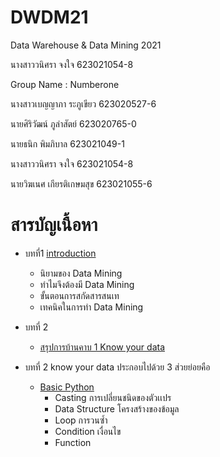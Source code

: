 # DWDM21
Data Warehouse & Data Mining 2021

นางสาววนิศรา จงใจ 623021054-8

Group Name : Numberone

นางสาวเบญญาภา ระภูเขียว 623020527-6

นายศิริวัฒน์ ภูลำสัตย์ 623020765-0

นายธนิก พิมภิบาล 623021049-1

นางสาววนิศรา จงใจ 623021054-8

นายวิฆเนศ เกียรติเกษมสุข 623021055-6

# สารบัญเนื้อหา

* บทที่1 [introduction](https://github.com/Jaomiew/DWDM21/blob/main/HW1.)
  * นิยามของ Data Mining
  * ทำไมจึงต้องมี Data Mining
  * ขั้นตอนการสกัดสารสนเท
  * เทคนิคในการทำ Data Mining 

* บทที่ 2 
  * [สรุปการบ้านคาบ 1 Know your data](https://github.com/Jaomiew/DWDM21/blob/main/HW2.ipynb)
* บทที่ 2 know your data ประกอบไปด้วย 3 ส่วยย่อยคือ
  * [Basic Python](https://github.com/Jaomiew/DWDM21/blob/main/HW2.ipynb)
    * Casting การเปลี่ยนชนิดของตัวเเปร
    * Data Structure โครงสร้างของข้อมูล
    * Loop การวนซ้ำ
    * Condition เงื่อนไข
    * Function


